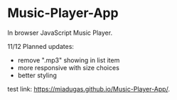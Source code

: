 # Music-Player-App

In browser JavaScript Music Player. 

11/12
Planned updates:
- remove ".mp3" showing in list item
- more responsive with size choices
- better styling

test link: https://miadugas.github.io/Music-Player-App/.
